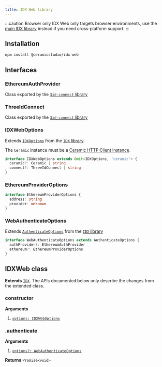 ```yaml
---
title: IDX Web library
---
```


:::caution Browser only
IDX Web only targets browser environments, use the [main IDX library](libs-idx.md) instead if you need cross-platform support.
:::

## Installation

```sh
npm install @ceramicstudio/idx-web
```

## Interfaces

### EthereumAuthProvider

Class exported by the [`3id-connect` library](https://github.com/3box/3id-connect)

### ThreeIdConnect

Class exported by the [`3id-connect` library](https://github.com/3box/3id-connect)

### IDXWebOptions

Extends [`IDXOptions`](libs-types.md#idxoptions) from the [`IDX` library](libs-idx.md).

The `Ceramic` instance must be a [Ceramic HTTP Client instance](https://github.com/ceramicnetwork/js-ceramic/tree/develop/packages/ceramic-http-client).

```ts
interface IDXWebOptions extends Omit<IDXOptions, 'ceramic'> {
  ceramic?: Ceramic | string
  connect?: ThreeIdConnect | string
}
```

### EthereumProviderOptions

```ts
interface EthereumProviderOptions {
  address: string
  provider: unknown
}
```

### WebAuthenticateOptions

Extends [`AuthenticateOptions`](libs-types.md#authenticateoptions) from the [`IDX` library](libs-idx.md)

```ts
interface WebAuthenticateOptions extends AuthenticateOptions {
  authProvider?: EthereumAuthProvider
  ethereum?: EthereumProviderOptions
}
```

## IDXWeb class

**Extends** [`IDX`](libs-idx.md#idx-class). The APIs documented below only describe the changes from the extended class.

### constructor

**Arguments**

1. [`options: IDXWebOptions`](#idxweboptions)

### .authenticate

**Arguments**

1. [`options?: WebAuthenticateOptions`](#webauthenticateoptions)

**Returns** `Promise<void>`
